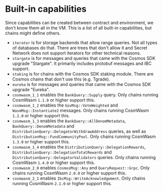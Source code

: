 # Built-in capabilities

Since capabilities can be created between contract and environment, we don't
know them all in the VM. This is a list of all built-in capabilities, but chains
might define others.

- `iterator` is for storage backends that allow range queries. Not all types of
  databases do that. There are trees that don't allow it and Secret Network does
  not support iterators for other technical reasons.
- `stargate` is for messages and queries that came with the Cosmos SDK upgrade
  "Stargate". It primarily includes protobuf messages and IBC support.
- `staking` is for chains with the Cosmos SDK staking module. There are Cosmos
  chains that don't use this (e.g. Tgrade).
- `eureka` is for messages and queries that came with the Cosmos SDK upgrade
  "Eureka".
- `cosmwasm_1_1` enables the `BankQuery::Supply` query. Only chains running
  CosmWasm `1.1.0` or higher support this.
- `cosmwasm_1_2` enables the `GovMsg::VoteWeighted` and `WasmMsg::Instantiate2`
  messages. Only chains running CosmWasm `1.2.0` or higher support this.
- `cosmwasm_1_3` enables the `BankQuery::AllDenomMetadata`,
  `BankQuery::DenomMetadata` and `DistributionQuery::DelegatorWithdrawAddress`
  queries, as well as `DistributionMsg::FundCommunityPool`. Only chains running
  CosmWasm `1.3.0` or higher support this.
- `cosmwasm_1_4` enables the `DistributionQuery::DelegationRewards`,
  `DistributionQuery::DelegationTotalRewards` and
  `DistributionQuery::DelegatorValidators` queries. Only chains running CosmWasm
  `1.4.0` or higher support this.
- `cosmwasm_2_0` enables `CosmosMsg::Any` and `QueryRequest::Grpc`. Only chains
  running CosmWasm `2.0.0` or higher support this.
- `cosmwasm_2_1` enables `IbcMsg::WriteAcknowledgement`. Only chains running
  CosmWasm `2.1.0` or higher support this.
